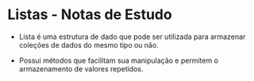 # Listas - Notas de Estudo

- Lista é uma estrutura de dado que pode ser utilizada para armazenar
coleções de dados do mesmo tipo ou não.

- Possui métodos que facilitam sua manipulação e permitem o 
armazenamento de valores repetidos.

